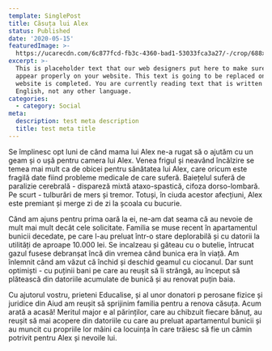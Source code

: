 ```yaml
---
template: SinglePost
title: Căsuța lui Alex
status: Published
date: '2020-05-15'
featuredImage: >-
  https://ucarecdn.com/6c877fcd-fb3c-4360-bad1-53033fca3a27/-/crop/688x525/120,154/-/preview/
excerpt: >-
  This is placeholder text that our web designers put here to make sure words
  appear properly on your website. This text is going to be replaced once the
  website is completed. You are currently reading text that is written in
  English, not any other language.
categories:
  - category: Social
meta:
  description: test meta description
  title: test meta title
---
```

Se împlinesc opt luni de când mama lui Alex ne-a rugat să o ajutăm cu un geam și o ușă pentru camera lui Alex. Venea frigul și neavând încălzire se temea mai mult ca de obicei pentru sănătatea lui Alex, care oricum este fragilă date fiind probleme medicale de care suferă. Baiețelul suferă de paralizie cerebrală - dispareză mixtă ataxo-spastică, cifoza dorso-lombară. Pe scurt - tulburări de mers și tremor. Totuși, în ciuda acestor afecțiuni, Alex este premiant și merge zi de zi la școala cu bucurie.

Când am ajuns pentru prima oară la ei, ne-am dat seama că au nevoie de mult mai mult decât cele solicitate. Familia se muse recent în apartamentul bunicii decedate, pe care l-au preluat într-o stare deplorabilă și cu datorii la utilități de aproape 10.000 lei. Se incalzeau și găteau cu o butelie, întrucat gazul fusese debranșat încă din vremea când bunica era în viață. Am înlemnit când am văzut că închid și deschid geamul cu ciocanul. Dar sunt optimiști - cu puținii bani pe care au reușit să îi strângă, au început să plătească din datoriile acumulate de bunică și au renovat puțin baia. 

 Cu ajutorul vostru, prieteni Educalise, și al unor donatori p perosane fizice și juridice din Aiud am reușit să sprijinim familia pentru a renova căsuța. Acum arată a acasă! Meritul major e al părinților, care au chibzuit fiecare bănuț, au reușit să mai acopere din datoriile cu care au preluat apartamentul bunicii și au muncit cu propriile lor mâini ca locuința în care trăiesc să fie un cămin potrivit pentru Alex și nevoile lui.
